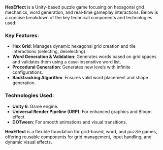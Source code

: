 **HexEffect** is a Unity-based puzzle game focusing on hexagonal grid mechanics, word generation, and real-time gameplay interactions. Below is a concise breakdown of the key technical components and technologies used:

### Key Features:
- **Hex Grid**: Manages dynamic hexagonal grid creation and tile interactions (selecting, deselecting).
- **Word Generation & Validation**: Generates words based on grid spaces and validates them using a case-insensitive word list.
- **Procedural Generation**: Generates new levels with infinite configurations.
- **Backtracking Algorithm**: Ensures valid word placement and shape generation.

### Technologies Used:
- **Unity 6**: Game engine.
- **Universal Render Pipeline (URP)**: For enhanced graphics and Bloom effect.
- **DOTween**: For smooth animations and visual transitions.

  
**HexEffect** is a flexible foundation for grid-based, word, and puzzle games, offering reusable components for grid management, input handling, and dynamic visual effects.
